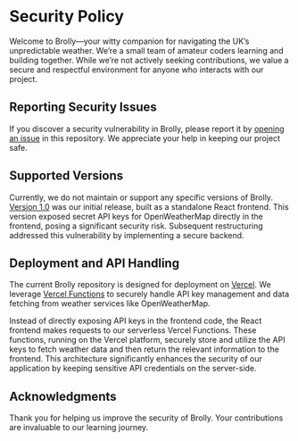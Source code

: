 # Security Policy

Welcome to Brolly—your witty companion for navigating the UK’s unpredictable weather. We’re a small team of amateur coders learning and building together. While we’re not actively seeking contributions, we value a secure and respectful environment for anyone who interacts with our project.

## Reporting Security Issues

If you discover a security vulnerability in Brolly, please report it by [opening an issue](https://github.com/samwilsonme/brolly/issues) in this repository. We appreciate your help in keeping our project safe.

## Supported Versions

Currently, we do not maintain or support any specific versions of Brolly. [Version 1.0](https://github.com/samwilsonme/brolly/releases/tag/v1.0) was our initial release, built as a standalone React frontend. This version exposed secret API keys for OpenWeatherMap directly in the frontend, posing a significant security risk. Subsequent restructuring addressed this vulnerability by implementing a secure backend.

## Deployment and API Handling

The current Brolly repository is designed for deployment on [Vercel](https://vercel.com/). We leverage [Vercel Functions](https://vercel.com/docs/functions) to securely handle API key management and data fetching from weather services like OpenWeatherMap.

Instead of directly exposing API keys in the frontend code, the React frontend makes requests to our serverless Vercel Functions. These functions, running on the Vercel platform, securely store and utilize the API keys to fetch weather data and then return the relevant information to the frontend. This architecture significantly enhances the security of our application by keeping sensitive API credentials on the server-side.

## Acknowledgments

Thank you for helping us improve the security of Brolly. Your contributions are invaluable to our learning journey.
